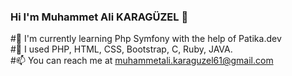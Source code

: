 ### Hi I'm Muhammet Ali KARAGÜZEL 👋

#🌱 I'm currently learning Php Symfony with the help of Patika.dev  
#💬 I used PHP, HTML, CSS, Bootstrap, C, Ruby, JAVA.  
#📫 You can reach me at muhammetali.karaguzel61@gmail.com  
<!--
**MuhammetK61/MuhammetK61** is a ✨ _special_ ✨ repository because its `README.md` (this file) appears on your GitHub profile.

Here are some ideas to get you started:

- 🔭 I’m currently working on ...
- #🌱 I'm currently learning Php Symfony with the help of Patika.dev
- 👯 I’m looking to collaborate on ...
- 🤔 I’m looking for help with ...
- #💬 I used PHP, HTML, CSS, Bootstrap, C, Ruby, JAVA.
- #📫 You can reach me at muhammetali.karaguzel61@gmail.com
- 😄 Pronouns: ...
- ⚡ Fun fact: ...
-->

